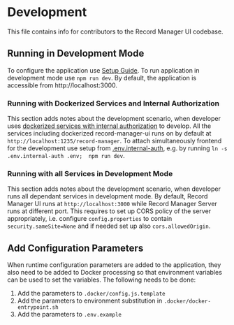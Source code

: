 # Development

This file contains info for contributors to the Record Manager UI codebase.

## Running in Development Mode

To configure the application use [Setup Guide](./setup.md).
To run application in development mode use `npm run dev`. 
By default, the application is accessible from http://localhost:3000.

### Running with Dockerized Services and Internal Authorization

This section adds notes about the development scenario, when developer uses 
[dockerized services with internal authorization](../deploy/internal-auth/docker-compose.yml) to develop.
All the services including dockerized record-manager-ui runs on by default at `http://localhost:1235/record-manager`.
To attach simultaneously frontend for the development use setup from [.env.internal-auth](../.env.internal-auth), 
e.g. by running `ln -s .env.internal-auth .env;  npm run dev`.

### Running with all Services in Development Mode

This section adds notes about the development scenario, when developer runs all dependant services in development mode.
By default,  Record Manager UI runs at `http://localhost:3000` while Record Manager Server runs at different port.
This requires to set up CORS policy of the server appropriately, i.e. configure `config.properties` 
to contain `security.sameSite=None` and if needed set up also `cors.allowedOrigin`.

## Add Configuration Parameters

When runtime configuration parameters are added to the application, they also need to be added to Docker processing so
that environment variables can be used to set the variables. The following needs to be done:

1. Add the parameters to `.docker/config.js.template`
2. Add the parameters to environment substitution in `.docker/docker-entrypoint.sh`
3. Add the parameters to `.env.example`
